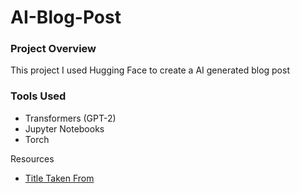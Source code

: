 # AI-Blog-Post


### Project Overview
This project I used Hugging Face to create a AI generated blog post

### Tools Used 
- Transformers (GPT-2)
- Jupyter Notebooks
- Torch




Resources
- [Title Taken From](https://jamesclear.com/creative-thinking)
